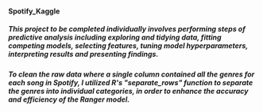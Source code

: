 #### Spotify_Kaggle
##### This project to be completed individually involves performing steps of predictive analysis including exploring and tidying data, fitting competing models, selecting features, tuning model hyperparameters, interpreting results and presenting findings.

##### To clean the raw data where a single column contained all the genres for each song in Spotify, I utilized R's "separate_rows" function to separate the genres into individual categories, in order to enhance the accuracy and efficiency of the Ranger model.
